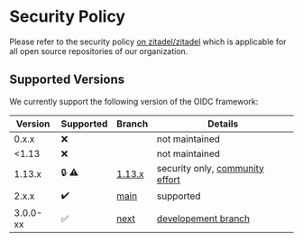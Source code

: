 # Security Policy

Please refer to the security policy [on zitadel/zitadel](https://github.com/zitadel/zitadel/blob/main/SECURITY.md) which is applicable for all open source repositories of our organization.

## Supported Versions

We currently support the following version of the OIDC framework:

| Version  | Supported          | Branch      | Details                              |
| -------- | ------------------ | ----------- | ------------------------------------ |
| 0.x.x    | :x:                |             | not maintained                       |
| <1.13    | :x:                |             | not maintained                       |
| 1.13.x   | :lock: :warning:   | [1.13.x][1] | security only, [community effort][2] |
| 2.x.x    | :heavy_check_mark: | [main][3]   | supported                            |
| 3.0.0-xx | :white_check_mark: | [next][4]   | [developement branch][5]             |

[1]: https://github.com/zitadel/oidc/tree/1.13.x
[2]: https://github.com/zitadel/oidc/discussions/378
[3]: https://github.com/zitadel/oidc/tree/main
[4]: https://github.com/zitadel/oidc/tree/next
[5]: https://github.com/zitadel/oidc/milestone/2